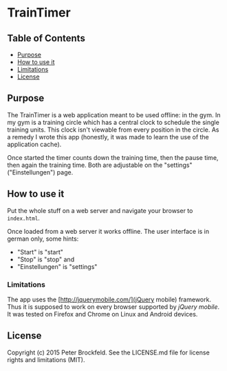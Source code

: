 # TrainTimer

## Table of Contents

* [Purpose](#purpose)
* [How to use it](#how-to-use-it)
 * [Limitations](#limitations)
* [License](#license) 

## Purpose

The TrainTimer is a web application meant to be used offline: in the gym. In my gym is a training circle which has a central clock to schedule the single training units. This clock isn't viewable from every position in the circle. As a remedy I wrote this app (honestly, it was made to learn the use of the application cache).

Once started the timer counts down the training time, then the pause time, then again the training time. Both are adjustable on the "settings" ("Einstellungen") page.

## How to use it

Put the whole stuff on a web server and navigate your browser to `index.html`.

Once loaded from a web server it works offline. The user interface is in german only, some hints:

 * "Start" is "start"
 * "Stop" is "stop" and
 * "Einstellungen" is "settings"
 
### Limitations

The app uses the [http://jquerymobile.com/](jQuery mobile) framework. Thus it is supposed to work on every browser supported by *jQuery mobile*. It was tested on Firefox and Chrome on Linux and Android devices.

## License

Copyright (c) 2015 Peter Brockfeld. See the LICENSE.md file for license rights and limitations (MIT).

